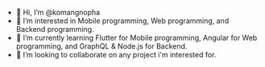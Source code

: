 - 👋 Hi, I’m @komangnopha
- 👀 I’m interested in Mobile programming, Web programming, and Backend programming.
- 🌱 I’m currently learning Flutter for Mobile programming, Angular for Web programming, and GraphQL & Node.js for Backend.
- 💞️ I’m looking to collaborate on any project i'm interested for.

<!---
komangnopha/komangnopha is a ✨ special ✨ repository because its `README.md` (this file) appears on your GitHub profile.
You can click the Preview link to take a look at your changes.
--->
